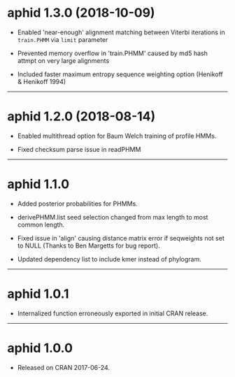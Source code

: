 # aphid 1.3.0 (2018-10-09)

* Enabled 'near-enough' alignment matching between Viterbi iterations in `train.PHMM` via `limit` parameter

* Prevented memory overflow in 'train.PHMM' caused by md5 hash attmpt on very large alignments 

* Included faster maximum entropy  sequence weighting option (Henikoff & Henikoff 1994)

--------------------------------------------------------------------------------

# aphid 1.2.0 (2018-08-14)

* Enabled multithread option for Baum Welch training of profile HMMs.

* Fixed checksum parse issue in readPHMM 

--------------------------------------------------------------------------------

# aphid 1.1.0

* Added posterior probabilities for PHMMs.

* derivePHMM.list seed selection changed from max length to most common length.

* Fixed issue in 'align' causing distance matrix error if seqweights not 
set to NULL (Thanks to Ben Margetts for bug report).

* Updated dependency list to include kmer instead of phylogram.

--------------------------------------------------------------------------------

# aphid 1.0.1

* Internalized function erroneously exported in initial CRAN release.

--------------------------------------------------------------------------------

# aphid 1.0.0

* Released on CRAN 2017-06-24.
